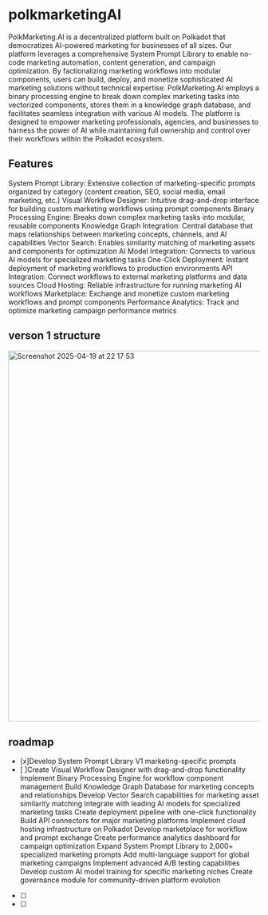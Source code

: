 # polkmarketingAI

PolkMarketing.AI is a decentralized platform built on Polkadot that democratizes AI-powered marketing for businesses of all sizes. Our platform leverages a comprehensive System Prompt Library to enable no-code marketing automation, content generation, and campaign optimization. By factionalizing marketing workflows into modular components, users can build, deploy, and monetize sophisticated AI marketing solutions without technical expertise. PolkMarketing.AI employs a binary processing engine to break down complex marketing tasks into vectorized components, stores them in a knowledge graph database, and facilitates seamless integration with various AI models. The platform is designed to empower marketing professionals, agencies, and businesses to harness the power of AI while maintaining full ownership and control over their workflows within the Polkadot ecosystem.


## Features
System Prompt Library: Extensive collection of marketing-specific prompts organized by category (content creation, SEO, social media, email marketing, etc.)
Visual Workflow Designer: Intuitive drag-and-drop interface for building custom marketing workflows using prompt components
Binary Processing Engine: Breaks down complex marketing tasks into modular, reusable components
Knowledge Graph Integration: Central database that maps relationships between marketing concepts, channels, and AI capabilities
Vector Search: Enables similarity matching of marketing assets and components for optimization
AI Model Integration: Connects to various AI models for specialized marketing tasks
One-Click Deployment: Instant deployment of marketing workflows to production environments
API Integration: Connect workflows to external marketing platforms and data sources
Cloud Hosting: Reliable infrastructure for running marketing AI workflows
Marketplace: Exchange and monetize custom marketing workflows and prompt components
Performance Analytics: Track and optimize marketing campaign performance metrics



## verson 1 structure

<img width="742" alt="Screenshot 2025-04-19 at 22 17 53" src="https://github.com/user-attachments/assets/49585904-8ae2-420f-94c9-b47b9d17b849" />

###

## roadmap
- [x]Develop System Prompt Library V1 marketing-specific prompts
- [ ]Create Visual Workflow Designer with drag-and-drop functionality
Implement Binary Processing Engine for workflow component management
Build Knowledge Graph Database for marketing concepts and relationships
Develop Vector Search capabilities for marketing asset similarity matching
Integrate with leading AI models for specialized marketing tasks
Create deployment pipeline with one-click functionality
Build API connectors for major marketing platforms
Implement cloud hosting infrastructure on Polkadot
Develop marketplace for workflow and prompt exchange
Create performance analytics dashboard for campaign optimization
Expand System Prompt Library to 2,000+ specialized marketing prompts
Add multi-language support for global marketing campaigns
Implement advanced A/B testing capabilities
Develop custom AI model training for specific marketing niches
Create governance module for community-driven platform evolution
- [ ]
- [ ]

